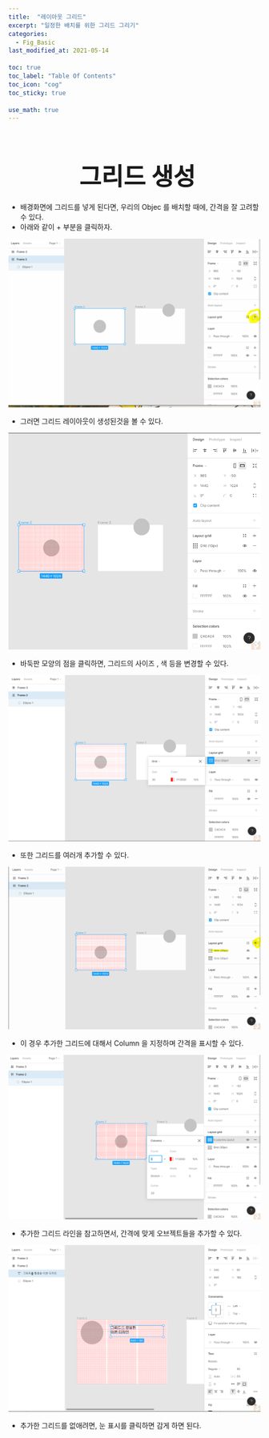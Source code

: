 ```yaml
---
title:  "레이아웃 그리드"
excerpt: "일정한 배치를 위한 그리드 그리기"
categories:
  - Fig_Basic
last_modified_at: 2021-05-14

toc: true
toc_label: "Table Of Contents"
toc_icon: "cog"
toc_sticky: true

use_math: true
---
```


<br>

# <center><font size="15"> 그리드 생성</font></center>

- 배경화면에 그리드를 넣게 된다면, 우리의 Objec 를 배치할 때에, 간격을 잘 고려할 수 있다.
- 아래와 같이 + 부분을 클릭하자. 

![png](/assets/images/Fig_Basic/2_1.png)

- 그러면 그리드 레이아웃이 생성된것을 볼 수 있다.

![png](/assets/images/Fig_Basic/2_2.png)

- 바둑판 모양의 점을 클릭하면, 그리드의 사이즈 , 색 등을 변경할 수 있다.

![png](/assets/images/Fig_Basic/2_3.png)

- 또한 그리드를 여러개 추가할 수 있다.

![png](/assets/images/Fig_Basic/2_4.png)

- 이 경우 추가한 그리드에 대해서 Column 을 지정하며 간격을 표시할 수 있다.

![png](/assets/images/Fig_Basic/2_5.png)

- 추가한 그리드 라인을 참고하면서, 간격에 맞게 오브젝트들을 추가할 수 있다.

![png](/assets/images/Fig_Basic/2_6.png)

- 추가한 그리드를 없애려면, 눈 표시를 클릭하면 감게 하면 된다.

